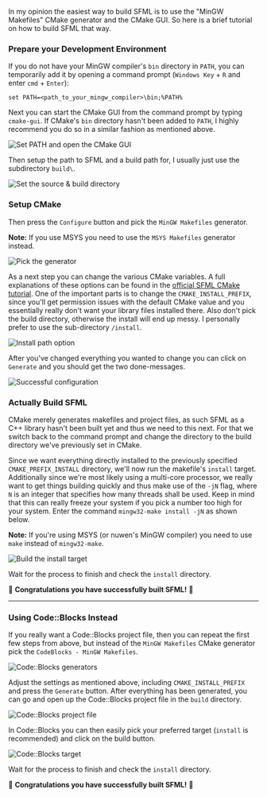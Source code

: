 In my opinion the easiest way to build SFML is to use the "MinGW Makefiles" CMake generator and the CMake GUI. So here is a brief tutorial on how to build SFML that way.

### Prepare your Development Environment

If you do not have your MinGW compiler's `bin` directory in `PATH`, you can temporarily add it by opening a command prompt (`Windows Key` + `R` and enter `cmd` + `Enter`):

`set PATH=<path_to_your_mingw_compiler>\bin;%PATH%`

Next you can start the CMake GUI from the command prompt by typing `cmake-gui`. If CMake's `bin` directory hasn't been added to `PATH`, I highly recommend you do so in a similar fashion as mentioned above.

![Set PATH and open the CMake GUI](http://i.imgur.com/PVw3aP3.png)

Then setup the path to SFML and a build path for, I usually just use the subdirectory `build\`.

![Set the source & build directory](http://i.imgur.com/Yi9MXRA.png)

### Setup CMake

Then press the `Configure` button and pick the `MinGW Makefiles` generator.

**Note:** If you use MSYS you need to use the `MSYS Makefiles` generator instead.

![Pick the generator](http://i.imgur.com/PkIAR8f.png)

As a next step you can change the various CMake variables. A full explanations of these options can be found in the [official SFML CMake tutorial](http://www.sfml-dev.org/tutorials/2.2/compile-with-cmake.php). One of the important parts is to change the `CMAKE_INSTALL_PREFIX`, since you'll get permission issues with the default CMake value and you essentially really don't want your library files installed there. Also don't pick the build directory, otherwise the install will end up messy. I personally prefer to use the sub-directory `/install`.

![Install path option](http://i.imgur.com/Of7hAnd.png)

After you've changed everything you wanted to change you can click on `Generate` and you should get the two done-messages.

![Successful configuration](http://i.imgur.com/W0Smlp0.png)

### Actually Build SFML

CMake merely generates makefiles and project files, as such SFML as a C++ library hasn't been built yet and thus we need to this next. For that we switch back to the command prompt and change the directory to the build directory we've previously set in CMake.

Since we want everything directly installed to the previously specified `CMAKE_PREFIX_INSTALL` directory, we'll now run the makefile's `install` target. Additionally since we're most likely using a multi-core processor, we really want to get things building quickly and thus make use of the `-jN` flag, where `N` is an integer that specifies how many threads shall be used. Keep in mind that this can really freeze your system if you pick a number too high for your system. Enter the command `mingw32-make install -jN` as shown below.

**Note:** If you're using MSYS (or nuwen's MinGW compiler) you need to use `make` instead of `mingw32-make`.

![Build the install target](http://i.imgur.com/3K2FODc.png)

Wait for the process to finish and check the `install` directory.

:tada: **Congratulations you have successfully built SFML!** :tada:

----------

### Using Code::Blocks Instead

If you really want a Code::Blocks project file, then you can repeat the first few steps from above, but instead of the `MinGW Makefiles` CMake generator pick the `CodeBlocks - MinGW Makefiles`.

![Code::Blocks generators](http://i.imgur.com/6yvTsT7.png)

Adjust the settings as mentioned above, including `CMAKE_INSTALL_PREFIX` and press the `Generate` button. After everything has been generated, you can go and open up the Code::Blocks project file in the `build` directory.

![Code::Blocks project file](http://i.imgur.com/mcu0Bfj.png)

In Code::Blocks you can then easily pick your preferred target (`install` is recommended) and click on the build button.

![Code::Blocks target](http://i.imgur.com/m8HptW8.png)

Wait for the process to finish and check the `install` directory.

:tada: **Congratulations you have successfully built SFML!** :tada: